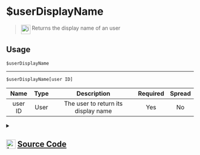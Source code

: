 # $userDisplayName
> <img align="top" src="https://upload.wikimedia.org/wikipedia/commons/thumb/e/e4/Infobox_info_icon.svg/160px-Infobox_info_icon.svg.png?20150409153300" alt="image" width="25" height="auto"> Returns the display name of an user
## Usage
```
$userDisplayName
```
---
```
$userDisplayName[user ID]
```
| Name | Type | Description | Required | Spread
| :---: | :---: | :---: | :---: | :---: |
user ID | User | The user to return its display name | Yes | No
<details>
<summary>
    
## <img align="top" src="https://cdn4.iconfinder.com/data/icons/iconsimple-logotypes/512/github-512.png" alt="image" width="25" height="auto">  [Source Code](https://github.com/tryforge/ForgeScript-V2/blob/main/src/native/userDisplayName.ts)
    
</summary>
    
```ts
import noop from "../functions/noop"
import { ArgType, NativeFunction, Return } from "../structures"

export default new NativeFunction({
    name: "$userDisplayName",
    version: "1.0.0",
    description: "Returns the display name of an user",
    unwrap: true,
    args: [
        {
            name: "user ID",
            description: "The user to return its display name",
            required: true,
            rest: false,
            type: ArgType.User,
        },
    ],
    brackets: false,
    async execute(ctx, [user]) {
        return Return.success((user ?? ctx.user)?.displayName)
    },
})

```
    
</details>
